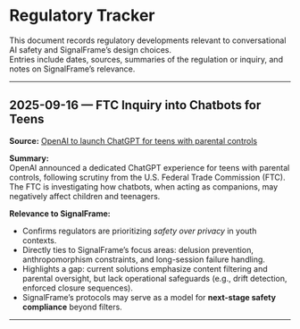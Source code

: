 # Regulatory Tracker

This document records regulatory developments relevant to conversational AI safety and SignalFrame’s design choices.  
Entries include dates, sources, summaries of the regulation or inquiry, and notes on SignalFrame’s relevance.

---

## 2025-09-16 — FTC Inquiry into Chatbots for Teens
**Source:** [OpenAI to launch ChatGPT for teens with parental controls](https://www.cnbc.com/2025/09/16/openai-chatgpt-teens-parent.html)  

**Summary:**  
OpenAI announced a dedicated ChatGPT experience for teens with parental controls, following scrutiny from the U.S. Federal Trade Commission (FTC). The FTC is investigating how chatbots, when acting as companions, may negatively affect children and teenagers.  

**Relevance to SignalFrame:**  
- Confirms regulators are prioritizing *safety over privacy* in youth contexts.  
- Directly ties to SignalFrame’s focus areas: delusion prevention, anthropomorphism constraints, and long-session failure handling.  
- Highlights a gap: current solutions emphasize content filtering and parental oversight, but lack operational safeguards (e.g., drift detection, enforced closure sequences).  
- SignalFrame’s protocols may serve as a model for **next-stage safety compliance** beyond filters.  

---
